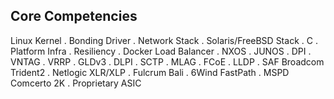 Core Competencies
-----------------

Linux Kernel . Bonding Driver . Network Stack . Solaris/FreeBSD Stack . C . Platform Infra . Resiliency . Docker
Load Balancer . NXOS . JUNOS . DPI . VNTAG . VRRP . GLDv3 . DLPI . SCTP . MLAG . FCoE . LLDP . SAF
Broadcom Trident2 . Netlogic XLR/XLP . Fulcrum Bali . 6Wind FastPath . MSPD Comcerto 2K . Proprietary ASIC


